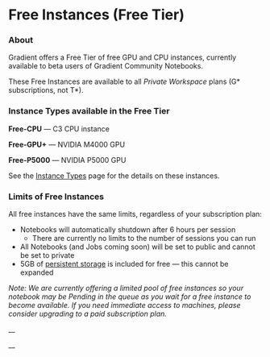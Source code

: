 # Free Instances \(Free Tier\)

### About

Gradient offers a Free Tier of free GPU and CPU instances, currently available to beta users of Gradient Community Notebooks.

These Free Instances are available to all _Private Workspace_ plans \(G\* subscriptions, not T\*\).  

### Instance Types available in the Free Tier

**Free-CPU** — C3 CPU instance

**Free-GPU+** — NVIDIA M4000 GPU

**Free-P5000** — NVIDIA P5000 GPU

See the [Instance Types](instance-types.md) page for the details on these instances.

### Limits of Free Instances

All free instances have the same limits, regardless of your subscription plan:

* Notebooks will automatically shutdown after 6 hours per session
  * There are currently no limits to the number of sessions you can run
* All Notebooks \(and Jobs coming soon\) will be set to public and cannot be set to private
* 5GB of [persistent storage](../data/storage.md#persistent-storage) is included for free — this cannot be expanded

_Note: We are currently offering a limited pool of free instances so your notebook may be Pending in the queue as you wait for a free instance to become available. If you need immediate access to machines, please consider upgrading to a paid subscription plan._

\_\_

\_\_

